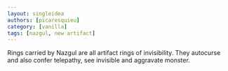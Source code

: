 ```yaml
---
layout: singleidea
authors: [picaresquieu]
category: [vanilla]
tags: [nazgul, new artifact]
---
```

Rings carried by Nazgul are all artifact rings of invisibility. They autocurse and also confer telepathy, see invisible and aggravate monster.
